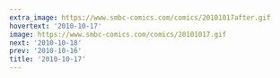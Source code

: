 ```yaml
---
extra_image: https://www.smbc-comics.com/comics/20101017after.gif
hovertext: '2010-10-17'
image: https://www.smbc-comics.com/comics/20101017.gif
next: '2010-10-18'
prev: '2010-10-16'
title: '2010-10-17'
---
```

